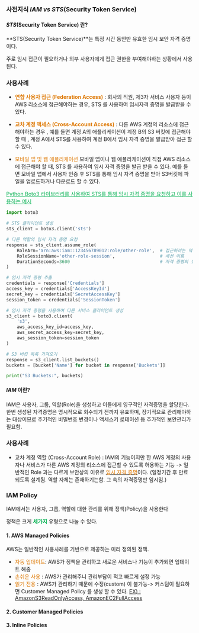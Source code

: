 
### 사전지식 *IAM vs STS*(Security Token Service)

#### ***STS***(Security Token Service) 란?

**STS(Security Token Service)**는 특정 시간 동안만 유효한 임시 보안 자격 증명이다. 

주로 임시 접근이 필요하거나 외부 사용자에게 접근 권한을 부여해야하는 상황에서 사용된다. 

### 사용사례
* **<font color="#de7802">연합 사용자 접근 (Federation Access)</font>** : 회사의 직원, 제3자 서비스 사용자 등이 AWS 리소스에 접근해야하는 경우, STS 를 사용하여 임시자격 증명을 발급받을 수 있다.

* **<font color="#de7802">교차 계정 액세스 (Cross-Account Access)</font>** : 다른 AWS 계정의 리소스에 접근해야하는 경우 , 예를 들면 
계정 A의 애플리케이션이 계정 B의 S3 버킷에 접근해야할 때 , 계정 A에서 STS를 사용하여 계정 B에서 임시 자격 증명을 발급받아 접근 할 수 있다.

*  <font color="#de7802">모바일 앱 및 웹 애플리케이션 </font>
모바일 앱이나 웹 애플리케이션이 직접 AWS 리소스에 접근해야 할 때, STS 를 사용하여 임시 자격 증명을 발급 받을 수 있다. 예를 들면 모바일 앱에서 사용자 인증 후 STS를 통해 임시 자격 증명을 받아 S3버킷에 파일을 업로드하거나 다운로드 할 수 있다. 

<font color="#00b050"><u>Python Boto3 라이브러리를 사용하여 STS를 통해 임시 자격 증명을 요청하고 이를 사용하는 예시 </u></font>
```python
import boto3

# STS 클라이언트 생성
sts_client = boto3.client('sts')

# 다른 역할의 임시 자격 증명 요청
response = sts_client.assume_role(
    RoleArn='arn:aws:iam::123456789012:role/other-role',  # 접근하려는 역할의 ARN
    RoleSessionName='other-role-session',                 # 세션 이름
    DurationSeconds=3600                                  # 자격 증명의 유효 기간 (최대 1시간)
)

# 임시 자격 증명 추출
credentials = response['Credentials']
access_key = credentials['AccessKeyId']
secret_key = credentials['SecretAccessKey']
session_token = credentials['SessionToken']

# 임시 자격 증명을 사용하여 다른 서비스 클라이언트 생성
s3_client = boto3.client(
    's3',
    aws_access_key_id=access_key,
    aws_secret_access_key=secret_key,
    aws_session_token=session_token
)

# S3 버킷 목록 가져오기
response = s3_client.list_buckets()
buckets = [bucket['Name'] for bucket in response['Buckets']]

print("S3 Buckets:", buckets)
```


#### *IAM* 이란?

IAM은 사용자, 그룹, 역할(Role)을 생성하고 이들에게 영구적인 자격증명을 할당한다. 
한번 생성된 자격증명은 명시적으로 회수되기 전까지 유효하며, 장기적으로 관리해야하는 대상이므로 
주기적인 비밀번호 변경이나 액세스키 로테이션 등 추가적인 보안관리가 필요함. 

### 사용사례
* 교차 계정 역할 (Cross-Account Role) : IAM의 기능이지만 한 AWS 계정의 사용자나 서비스가 다른 AWS 계정의 리소스에 접근할 수 있도록 허용하는 기능 -> 일반적인 Role 과는 다르게 보안상의 이유로 <u><font color="#de7802">임시 자격 증명</font></u>이다. (일정기간 후 만료 되도록 설계됨. 역할 자체는 존재하기는함. 그 속의 자격증명만 임시임.)


### IAM Policy
IAM에서는 사용자, 그룹, 역할에 대한 관리를 위해 정책(Policy)을 사용한다 

정책은 크게 **<font color="#00b050"> 세가지</font>** 유형으로 나눌 수 있다. 

#### 1. AWS Managed Policies
AWS는 일반적인 사용사례를 기반으로 제공하는 미리 정의된 정책.
* <font color="#de7802">자동 업데이트</font>: AWS가 정책을 관리하고 새로운 서비스나 기능이 추가되면 업데이트 해줌 
* <font color="#de7802">손쉬운 사용</font> : AWS가 관리해주니 관리부담이 적고 빠르게 설정 가능
* <font color="#de7802">읽기 전용</font> : AWS가 관리하기 때문에 수정(custom) 이 불가능-> 커스텀이 필요하면 Customer Managed Policy 를 생성 할 수 있다. 
<u>EX) : AmazonS3ReadOnlyAccess, AmazonEC2FullAccess </u>
#### 2. Customer Managed Policies



#### 3. Inline Policies








